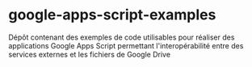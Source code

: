 # google-apps-script-examples
Dépôt contenant des exemples de code utilisables pour réaliser des applications Google Apps Script permettant l'interopérabilité entre des services externes et les fichiers de Google Drive
